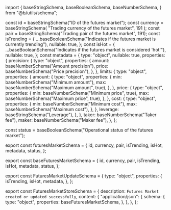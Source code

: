 import {
  baseStringSchema,
  baseBooleanSchema,
  baseNumberSchema,
} from "@b/utils/schema";

const id = baseStringSchema("ID of the futures market");
const currency = baseStringSchema(
  "Trading currency of the futures market",
  191
);
const pair = baseStringSchema("Trading pair of the futures market", 191);
const isTrending = {
  ...baseBooleanSchema("Indicates if the futures market is currently trending"),
  nullable: true,
};
const isHot = {
  ...baseBooleanSchema("Indicates if the futures market is considered 'hot'"),
  nullable: true,
};
const metadata = {
  type: "object",
  nullable: true,
  properties: {
    precision: {
      type: "object",
      properties: {
        amount: baseNumberSchema("Amount precision"),
        price: baseNumberSchema("Price precision"),
      },
    },
    limits: {
      type: "object",
      properties: {
        amount: {
          type: "object",
          properties: {
            min: baseNumberSchema("Minimum amount"),
            max: baseNumberSchema("Maximum amount", true),
          },
        },
        price: {
          type: "object",
          properties: {
            min: baseNumberSchema("Minimum price", true),
            max: baseNumberSchema("Maximum price", true),
          },
        },
        cost: {
          type: "object",
          properties: {
            min: baseNumberSchema("Minimum cost"),
            max: baseNumberSchema("Maximum cost"),
          },
        },
        leverage: baseStringSchema("Leverage"),
      },
    },
    taker: baseNumberSchema("Taker fee"),
    maker: baseNumberSchema("Maker fee"),
  },
};

const status = baseBooleanSchema("Operational status of the futures market");

export const futuresMarketSchema = {
  id,
  currency,
  pair,
  isTrending,
  isHot,
  metadata,
  status,
};

export const baseFuturesMarketSchema = {
  id,
  currency,
  pair,
  isTrending,
  isHot,
  metadata,
  status,
};

export const FuturesMarketUpdateSchema = {
  type: "object",
  properties: {
    isTrending,
    isHot,
    metadata,
  },
};

export const FuturesMarketStoreSchema = {
  description: `Futures Market created or updated successfully`,
  content: {
    "application/json": {
      schema: {
        type: "object",
        properties: baseFuturesMarketSchema,
      },
    },
  },
};
